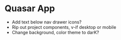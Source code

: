 # Quasar App

- Add text below nav drawer icons?
- Rip out project components, v-if desktop or mobile
- Change background, color theme to darK?